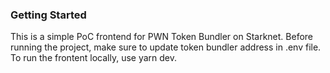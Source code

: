 ### Getting Started
This is a simple PoC frontend for PWN Token Bundler on Starknet. 
Before running the project, make sure to update token bundler address in .env file.
To run the frontent locally, use yarn dev.